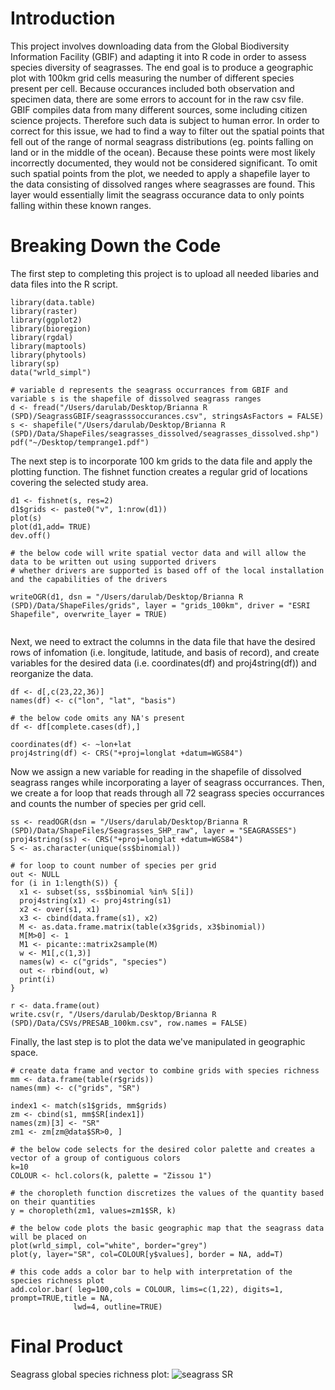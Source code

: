 # Introduction 

This project involves downloading  data from the Global Biodiversity Information Facility (GBIF) and adapting it into R code in order to assess species diversity of seagrasses. The end goal is to produce a geographic plot with 100km grid cells measuring the number of different species present per cell. Because occurances included both observation and specimen data, there are some errors to account for in the raw csv file. GBIF compiles data from many different sources, some including citizen science projects. Therefore such data is subject to human error. In order to correct for this issue, we had to find a way to filter out the spatial points that fell out of the range of normal seagrass distributions (eg. points falling on land or in the middle of the ocean). Because these points were most likely incorrectly documented, they would not be considered significant. To omit such spatial points from the plot, we needed to apply a shapefile layer to the data consisting of dissolved ranges where seagrasses are found. This layer would essentially limit the seagrass occurance data to only points falling within these known ranges. 

# Breaking Down the Code

The first step to completing this project is to upload all needed libaries and data files into the R script.

```
library(data.table)
library(raster)
library(ggplot2)
library(bioregion)
library(rgdal)
library(maptools)
library(phytools)
library(sp)
data("wrld_simpl")

# variable d represents the seagrass occurrances from GBIF and variable s is the shapefile of dissolved seagrass ranges
d <- fread("/Users/darulab/Desktop/Brianna R (SPD)/SeagrassGBIF/seagrasssoccurances.csv", stringsAsFactors = FALSE)
s <- shapefile("/Users/darulab/Desktop/Brianna R (SPD)/Data/ShapeFiles/seagrasses_dissolved/seagrasses_dissolved.shp")
pdf("~/Desktop/temprange1.pdf")

```

The next step is to incorporate 100 km grids to the data file and apply the plotting function. The fishnet function creates a regular grid of locations covering the selected study area. 

```
d1 <- fishnet(s, res=2)
d1$grids <- paste0("v", 1:nrow(d1))
plot(s)
plot(d1,add= TRUE)
dev.off()

# the below code will write spatial vector data and will allow the data to be written out using supported drivers 
# whether drivers are supported is based off of the local installation and the capabilities of the drivers

writeOGR(d1, dsn = "/Users/darulab/Desktop/Brianna R (SPD)/Data/ShapeFiles/grids", layer = "grids_100km", driver = "ESRI Shapefile", overwrite_layer = TRUE)
 
```

Next, we need to extract the columns in the data file that have the desired rows of infomation (i.e. longitude, latitude, and basis of record), and create variables for the desired data (i.e. coordinates(df) and proj4string(df)) and reorganize the data.

```
df <- d[,c(23,22,36)]
names(df) <- c("lon", "lat", "basis")

# the below code omits any NA's present
df <- df[complete.cases(df),]

coordinates(df) <- ~lon+lat
proj4string(df) <- CRS("+proj=longlat +datum=WGS84")

```

Now we assign a new variable for reading in the shapefile of dissolved seagrass ranges while incorporating a layer of seagrass occurrances.  Then, we create a for loop that reads through all 72 seagrass species occurrances and counts the  number of species per grid cell.

```
ss <- readOGR(dsn = "/Users/darulab/Desktop/Brianna R (SPD)/Data/ShapeFiles/Seagrasses_SHP_raw", layer = "SEAGRASSES")
proj4string(ss) <- CRS("+proj=longlat +datum=WGS84")
S <- as.character(unique(ss$binomial))

# for loop to count number of species per grid
out <- NULL
for (i in 1:length(S)) {
  x1 <- subset(ss, ss$binomial %in% S[i])
  proj4string(x1) <- proj4string(s1)
  x2 <- over(s1, x1)
  x3 <- cbind(data.frame(s1), x2)
  M <- as.data.frame.matrix(table(x3$grids, x3$binomial))
  M[M>0] <- 1
  M1 <- picante::matrix2sample(M)
  w <- M1[,c(1,3)]
  names(w) <- c("grids", "species")
  out <- rbind(out, w)
  print(i)
}

r <- data.frame(out)
write.csv(r, "/Users/darulab/Desktop/Brianna R (SPD)/Data/CSVs/PRESAB_100km.csv", row.names = FALSE)

```
Finally, the last step is to plot the data we've manipulated in geographic space.

```
# create data frame and vector to combine grids with species richness
mm <- data.frame(table(r$grids))
names(mm) <- c("grids", "SR")

index1 <- match(s1$grids, mm$grids)
zm <- cbind(s1, mm$SR[index1])
names(zm)[3] <- "SR"
zm1 <- zm[zm@data$SR>0, ]

# the below code selects for the desired color palette and creates a vector of a group of contiguous colors
k=10
COLOUR <- hcl.colors(k, palette = "Zissou 1")

# the choropleth function discretizes the values of the quantity based on their quantities
y = choropleth(zm1, values=zm1$SR, k)

# the below code plots the basic geographic map that the seagrass data will be placed on
plot(wrld_simpl, col="white", border="grey")
plot(y, layer="SR", col=COLOUR[y$values], border = NA, add=T)

# this code adds a color bar to help with interpretation of the species richness plot
add.color.bar( leg=100,cols = COLOUR, lims=c(1,22), digits=1, prompt=TRUE,title = NA,
              lwd=4, outline=TRUE)
```

# Final Product
Seagrass global species richness plot:
![seagrass SR](https://raw.githubusercontent.com/brirock35/Rock-Grad-Project/master/species%20richness.png)

